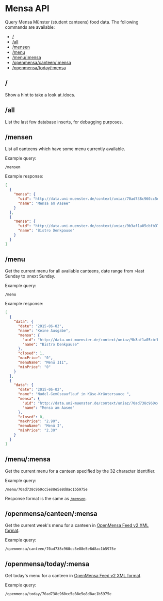 # Mensa API

Query Mensa Münster (student canteens) food data. The following commands are available:

* [/](#-)
* [/all](#-all)
* [/mensen](#-mensen)
* [/menu](#-menu)
* [/menu/:mensa](#-menu-mensa)
* [/openmensa/canteen/:mensa](#-openmensa-canteen-mensa)
* [/openmensa/today/:mensa](#-openmensa-today-mensa)

## /

Show a hint to take a look at /docs.

## /all

List the last few database inserts, for debugging purposes.

## /mensen

List all canteens which have some menu currently available.

Example query:

`/mensen`

Example response:

```JSON
[
  {
    "mensa": {
      "uid": "http://data.uni-muenster.de/context/uniaz/70ad738c960cc5e88e5e8d8ac1b5975e",
      "name": "Mensa am Aasee"
    }
  },
  {
    "mensa": {
      "uid": "http://data.uni-muenster.de/context/uniaz/9b3af1a05cbfb372bc205d86760a6afa",
      "name": "Bistro Denkpause"
    }
  }
]
```

## /menu

Get the current menu for all available canteens, date range from >last Sunday to ≤next Sunday.

Example query:

`/menu`

Example response:

```JSON
[
  {
    "data": {
      "date": "2015-06-03",
      "name": "Keine Ausgabe",
      "mensa": {
        "uid": "http://data.uni-muenster.de/context/uniaz/9b3af1a05cbfb372bc205d86760a6afa",
        "name": "Bistro Denkpause"
      },
      "closed": 1,
      "maxPrice": "0",
      "menuName": "Menü III",
      "minPrice": "0"
    }
  },
  {
    "data": {
      "date": "2015-06-02",
      "name": "Nudel-Gemüseauflauf in Käse-Kräutersauce ",
      "mensa": {
        "uid": "http://data.uni-muenster.de/context/uniaz/70ad738c960cc5e88e5e8d8ac1b5975e",
        "name": "Mensa am Aasee"
      },
      "closed": 0,
      "maxPrice": "2.90",
      "menuName": "Menü I",
      "minPrice": "2.30"
    }
  }
]
```

## /menu/:mensa

Get the current menu for a canteen specified by the 32 character identifier.

Example query:

`/menu/70ad738c960cc5e88e5e8d8ac1b5975e`

Response format is the same as [`/mensen`](#-mensen).


## /openmensa/canteen/:mensa

Get the current week's menu for a canteen in [OpenMensa Feed v2 XML format](http://doc.openmensa.org/feed/v2/).

Example query:

`/openmensa/canteen/70ad738c960cc5e88e5e8d8ac1b5975e`


## /openmensa/today/:mensa

Get today's menu for a canteen in [OpenMensa Feed v2 XML format](http://doc.openmensa.org/feed/v2/).

Example query:

`/openmensa/today/70ad738c960cc5e88e5e8d8ac1b5975e`